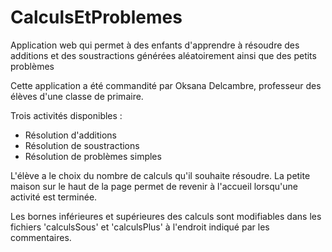 # CalculsEtProblemes
Application web qui permet à des enfants d'apprendre à résoudre des additions et des soustractions générées aléatoirement ainsi que des petits problèmes

Cette application a été commandité par Oksana Delcambre, professeur des élèves d'une classe de primaire.

Trois activités disponibles :
  - Résolution d'additions
  - Résolution de soustractions
  - Résolution de problèmes simples
  
L'élève a le choix du nombre de calculs qu'il souhaite résoudre.
La petite maison sur le haut de la page permet de revenir à l'accueil lorsqu'une activité est terminée.

Les bornes inférieures et supérieures des calculs sont modifiables dans les fichiers 'calculsSous' et 'calculsPlus' à l'endroit indiqué par les commentaires.

